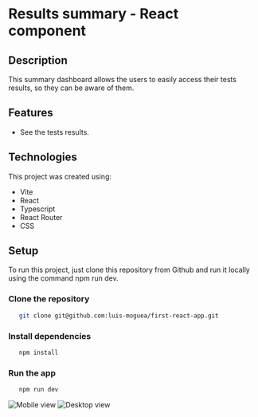 # Results summary - React component

## Description

This summary dashboard allows the users to easily access their tests results, so they can be aware of them.

## Features

- See the tests results.

## Technologies

This project was created using:

- Vite
- React
- Typescript
- React Router
- CSS

## Setup

To run this project, just clone this repository from Github and run it locally using the command npm run dev.

### Clone the repository

```bash
   git clone git@github.com:luis-moguea/first-react-app.git
```

### Install dependencies

```bash
   npm install
```

### Run the app

```bash
   npm run dev
```

![Mobile view](https://raw.githubusercontent.com/luis-moguea/first-react-app/main/src/assets/image0-_1_.png)
![Desktop view](https://raw.githubusercontent.com/luis-moguea/first-react-app/main/src/assets/summary.png)


